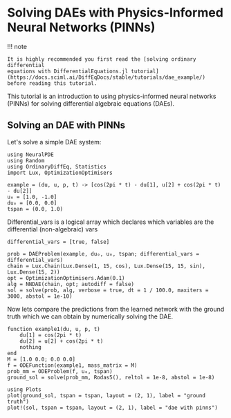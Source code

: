 # Solving DAEs with Physics-Informed Neural Networks (PINNs)

!!! note
    
    It is highly recommended you first read the [solving ordinary differential
    equations with DifferentialEquations.jl tutorial](https://docs.sciml.ai/DiffEqDocs/stable/tutorials/dae_example/) before reading this tutorial.


This tutorial is an introduction to using physics-informed neural networks (PINNs) for solving differential algebraic equations (DAEs). 


## Solving an DAE with PINNs

Let's solve a simple DAE system:

```@example dae
using NeuralPDE 
using Random
using OrdinaryDiffEq, Statistics
import Lux, OptimizationOptimisers

example = (du, u, p, t) -> [cos(2pi * t) - du[1], u[2] + cos(2pi * t) - du[2]]
u₀ = [1.0, -1.0]
du₀ = [0.0, 0.0]
tspan = (0.0, 1.0)
```

Differential_vars is a logical array which declares which variables are the differential (non-algebraic) vars

```@example dae
differential_vars = [true, false]
```

```@example dae
prob = DAEProblem(example, du₀, u₀, tspan; differential_vars = differential_vars)
chain = Lux.Chain(Lux.Dense(1, 15, cos), Lux.Dense(15, 15, sin), Lux.Dense(15, 2))
opt = OptimizationOptimisers.Adam(0.1)
alg = NNDAE(chain, opt; autodiff = false)
sol = solve(prob, alg, verbose = true, dt = 1 / 100.0, maxiters = 3000, abstol = 1e-10)
```

Now lets compare the predictions from the learned network with the ground truth which we can obtain by numerically solving the DAE.

```@example dae
function example1(du, u, p, t)
    du[1] = cos(2pi * t)
    du[2] = u[2] + cos(2pi * t)
    nothing
end
M = [1.0 0.0; 0.0 0.0]
f = ODEFunction(example1, mass_matrix = M)
prob_mm = ODEProblem(f, u₀, tspan)
ground_sol = solve(prob_mm, Rodas5(), reltol = 1e-8, abstol = 1e-8)
```

```@example dae
using Plots
plot(ground_sol, tspan = tspan, layout = (2, 1), label = "ground truth")
plot!(sol, tspan = tspan, layout = (2, 1), label = "dae with pinns")
```